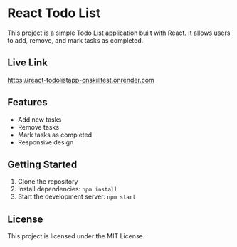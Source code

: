 # React Todo List

This project is a simple Todo List application built with React. It allows users to add, remove, and mark tasks as completed.

## Live Link
https://react-todolistapp-cnskilltest.onrender.com

## Features
- Add new tasks
- Remove tasks
- Mark tasks as completed
- Responsive design

## Getting Started

1. Clone the repository
2. Install dependencies: `npm install`
3. Start the development server: `npm start`

## License

This project is licensed under the MIT License.
